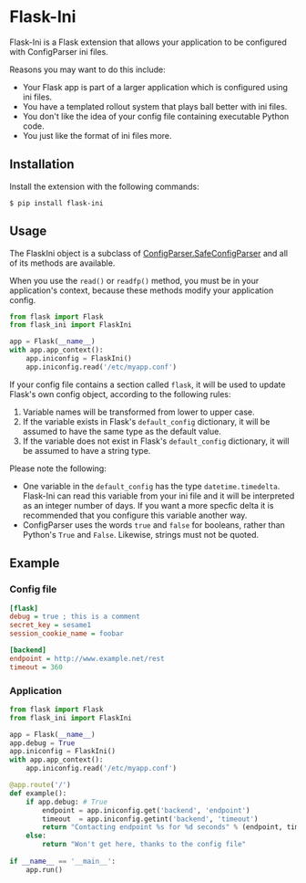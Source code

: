 # Flask-Ini

Flask-Ini is a Flask extension that allows your application to be
configured with ConfigParser ini files.

Reasons you may want to do this include:

* Your Flask app is part of a larger application which is configured
  using ini files.
* You have a templated rollout system that plays ball better with ini
  files.  
* You don't like the idea of your config file containing executable
  Python code.
* You just like the format of ini files more.

## Installation

Install the extension with the following commands:

    $ pip install flask-ini
    
## Usage

The FlaskIni object is a subclass of
[ConfigParser.SafeConfigParser](http://docs.python.org/2/library/configparser.html)
and all of its methods are available.

When you use the `read()` or `readfp()` method, you must be in your
application's context, because these methods modify your application
config.

```python
from flask import Flask
from flask_ini import FlaskIni

app = Flask(__name__)
with app.app_context():
    app.iniconfig = FlaskIni()
    app.iniconfig.read('/etc/myapp.conf')
```

If your config file contains a section called `flask`, it will be used
to update Flask's own config object, according to the following rules:

1. Variable names will be transformed from lower to upper case.
2. If the variable exists in Flask's `default_config` dictionary, it
   will be assumed to have the same type as the default value.
3. If the variable does not exist in Flask's `default_config`
   dictionary, it will be assumed to have a string type.
   
Please note the following:

* One variable in the `default_config` has the type
  `datetime.timedelta`. Flask-Ini can read this variable from your ini
  file and it will be interpreted as an integer number of days. If you
  want a more specfic delta it is recommended that you configure this
  variable another way.
* ConfigParser uses the words `true` and `false` for booleans, rather
  than Python's `True` and `False`. Likewise, strings must not be
  quoted.
  
## Example

### Config file

```ini
[flask]
debug = true ; this is a comment
secret_key = sesame1
session_cookie_name = foobar

[backend]
endpoint = http://www.example.net/rest
timeout = 360
```

### Application

```python
from flask import Flask
from flask_ini import FlaskIni

app = Flask(__name__)
app.debug = True
app.iniconfig = FlaskIni()
with app.app_context():
    app.iniconfig.read('/etc/myapp.conf')

@app.route('/')
def example():
    if app.debug: # True
        endpoint = app.iniconfig.get('backend', 'endpoint')
        timeout  = app.iniconfig.getint('backend', 'timeout')
        return "Contacting endpoint %s for %d seconds" % (endpoint, timeout)
    else:
        return "Won't get here, thanks to the config file"
        
if __name__ == '__main__':
    app.run()
```
